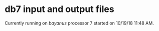# db7 input and output files
Currently running on _bayanus_ processor 7 started on 10/19/18 11:48 AM.
